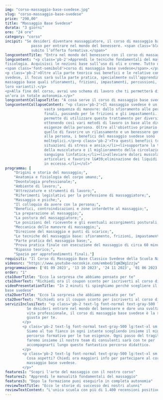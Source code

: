 ```yaml
---
img: "corso-massaggio-base-svedese.jpg"
slug: "corso-massaggio-base-svedese"
price: "290,00"
title: "Massaggio Base Svedese"
durata: "3 giorni"
ore: "24 ore"
category: "corso"
incipit: "Se desideri diventare massaggiatore, il corso di massaggio base svedese è il primo
            passo per entrare nel mondo del benessere. <span class='block py-2'>Cosa aspetti? Scopri
            subito l’offerta formativa.</span>"
longcontentTitle: "Entra nel mondo del benessere con il corso di massaggio base svedese"            
longcontent: "<p class='pb-2'>Apprendi le tecniche fondamentali del massaggio. Studia i fondamenti dell’anatomia e della
fisiologia. Acquisisci le nozioni base sull’uso di oli e creme. Tutto questo è racchiuso nel
<span class='font-semibold'>corso di massaggio base svedese</span>.</p>
<p class='pb-2'>Oltre alla parte teorica sui benefici e le relative controindicazioni del massaggio base
svedese, il focus sarà sulla parte pratica, specialmente sull’apprendimento delle tecniche del
massaggio base quali sfioramenti, frizioni, impastamenti, percussioni, vibrazioni (in tutte le
loro varianti).</p>
<p>Alla fine del corso, avrai uno schema di lavoro che ti permetterà di eseguire il massaggio di
un’ora in totale autonomia.</p>"
longcontentCollapseTitle: "A cosa serve il corso di massaggio base svedese?"
longcontentCollapseContent: "<p class='pb-2'>Il massaggio svedese è un massaggio completo che comprende una
                  vasta sequenza di manovre: dallo sfioramento alle percussioni
                  finali, passando per le frizioni e gli impastamenti. Questo ci
                  permette di utilizzare questo trattamento per diversi scopi,
                  ottenendo così vari metodi di lavoro in base alle diverse
                  esigenze della persona. Oltre all'obiettivo primario che è
                  quello di favorire un rilassamento e un benessere generale
                  alla persona, i benefici del massaggio svedese sono
                  molteplici.</p><p class='pb-2'>Tra questi benefici troviamo:</p><ol class='relative list-outside list-decimal ml-6'><li>ridurre le
                  situazioni di stress e ansia;</li><li>supportare la tonificazione
                  della muscolatura e il miglioramento della circolazione
                  sanguigna linfatica;</li><li>alleviare dolori muscolari e
                  articolari e favorire l&#39;eliminazione dei liquidi e tossine
                  in eccesso.</li></ol>"
programma: [
    "Origini e storia del massaggio;",
    "Anatomia e fisiologia del corpo umano;",
    "Deontologia professionale;",
    "Ambiente di lavoro;",
    "Attrezzature e strumenti di lavoro;",
    "Riferimenti legislativi per la professione di massaggiatore;",
    "Massaggio e psiche;",
    "Il colloquio da avere con la persona;",
    "Benefici, controindicazioni e zone interdette al massaggio;",
    "La preparazione al massaggio;",
    "La postura del massaggiatore;",
    "Le posizioni del ricevente e gli eventuali accorgimenti posturali;",
    "Meccanica delle manovre di massaggio;",
    "Direzione del massaggio e punti di scarico;",
    "Le tecniche del massaggio base: sfioramento, frizioni, impastamenti, vibrazioni e percussioni in tutte le loro varianti e manovre;",
    "Parte pratica del massaggio base;",
    "Prova pratica finale con esecuzione del massaggio di circa 60 minuti;",
    "Ripasso teorico;",
    "Spazio per approfondimenti finali."]
requisiti: "Il Corso di Massaggio Base Classico Svedese della Scuola Nazionale di Massaggio Tao® è il corso per eccellenza più completo tra tutti. Esso è aperto e rivolto a chiunque, quindi non è necessario avere un'esperienza di base precedente. Il Massaggio Base Classico Svedese è particolarmente consigliato a chi non ha esperienza nelle tecniche di massaggio occidentali quali Sfioramenti, Frizioni, Impastamenti, Vibrazioni e Percussioni in tutte le loro varianti."
videosrc: "https://www.youtube-nocookie.com/embed/IqWZWg1zzjw"
programmazione: ['01 09 2023', '13 10 2023', '24 11 2023', '01 06 2023']
order: "1"
cta1OverTitle: "Ecco la sorpresa che abbiamo pensato per te"
cta1OverText: "Richiedi ora il coupon sconto per iscriverti al corso di massaggio base svedese"
videoPresentationTitle: "In 2 minuti ti spieghiamo perché scegliere il corso di massaggio
base svedese"
cta2OverTitle: "Ecco la sorpresa che abbiamo pensato per te"
cta2OverText: "Richiedi ora il coupon sconto per iscriverti al corso di massaggio base svedese"
serviziInclusiText: "<p class='pb-2 text-lg font-normal text-gray-500 lg:text-xl sm:px-16 lg:px-48 text-justify'>
          Se desideri entrare nel mondo del benessere e dare una svolta alla tua
          vita professionale, il corso di massaggio base svedese è la scelta più
          giusta per te.
        </p>
        <p class='pb-2 text-lg font-normal text-gray-500 lg:text-xl sm:px-16 lg:px-48 text-justify'>
          Siamo al tuo fianco in ogni istante scegliendo insieme il miglior
          percorso formativo per le tue esigenze. Ogni passo del tragitto che
          faremo insieme il nostro team di consulenti sarà con te per
          accompagnarti lungo questo fantastico percorso didattico.
        </p>
        <p class='pb-2 text-lg font-normal text-gray-500 lg:text-xl sm:px-16 lg:px-48 text-justify'>
          Cosa aspetti? Chiedi ora maggiori info per partecipare al corso di
          massaggio base svedese.
        </p>"
features1: "Scopri l'arte del massaggio con il nostro corso"
features2: "Apprendi le manualità fondamentali del massaggio"
features3: "Dopo la formazione puoi eseguirlo in completa autonomia"      
reviewTextTitle: "Ecco le storie di successo dei nostri alunni"        
reviewTextContent: "L'unica scuola con più di 1.400 recensioni positive su Google e Facebook" 
---
```

